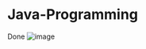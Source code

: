 # Java-Programming
Done
![image](https://user-images.githubusercontent.com/101741122/216320911-e4490820-45a4-4aee-84cd-4fa2623477f2.png)
